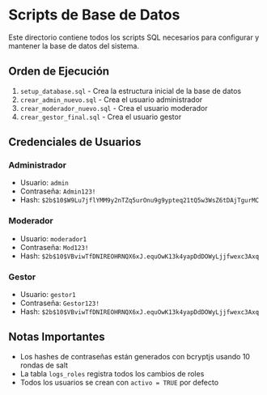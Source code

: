 # Scripts de Base de Datos

Este directorio contiene todos los scripts SQL necesarios para configurar y mantener la base de datos del sistema.

## Orden de Ejecución

1. `setup_database.sql` - Crea la estructura inicial de la base de datos
2. `crear_admin_nuevo.sql` - Crea el usuario administrador
3. `crear_moderador_nuevo.sql` - Crea el usuario moderador
4. `crear_gestor_final.sql` - Crea el usuario gestor

## Credenciales de Usuarios

### Administrador
- Usuario: `admin`
- Contraseña: `Admin123!`
- Hash: `$2b$10$W9Lu7jflYMM9y2nTZq5urOnu9g9ypteq21tQ5w3WsZ6tDAjTgurMC`

### Moderador
- Usuario: `moderador1`
- Contraseña: `Mod123!`
- Hash: `$2b$10$VBviwTfDNIREOHRNQX6xJ.equOwK13k4yapDdDOWyLjjfwexc3Axq`

### Gestor
- Usuario: `gestor1`
- Contraseña: `Gestor123!`
- Hash: `$2b$10$VBviwTfDNIREOHRNQX6xJ.equOwK13k4yapDdDOWyLjjfwexc3Axq`

## Notas Importantes

- Los hashes de contraseñas están generados con bcryptjs usando 10 rondas de salt
- La tabla `logs_roles` registra todos los cambios de roles
- Todos los usuarios se crean con `activo = TRUE` por defecto 
